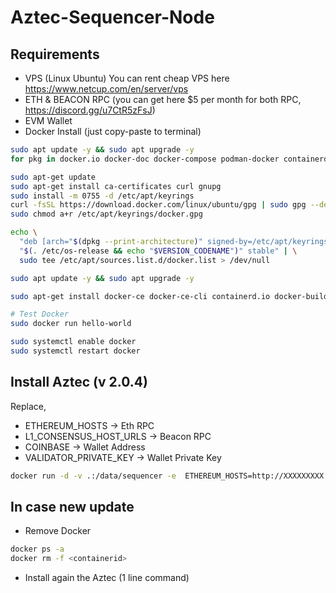 # Aztec-Sequencer-Node
## Requirements
 - VPS (Linux Ubuntu) You can rent cheap VPS here https://www.netcup.com/en/server/vps
 - ETH & BEACON RPC (you can get here $5 per month for both RPC, https://discord.gg/u7CtR5zFsJ)
 - EVM Wallet
 - Docker Install (just copy-paste to terminal)
```bash
sudo apt update -y && sudo apt upgrade -y
for pkg in docker.io docker-doc docker-compose podman-docker containerd runc; do sudo apt-get remove $pkg; done

sudo apt-get update
sudo apt-get install ca-certificates curl gnupg
sudo install -m 0755 -d /etc/apt/keyrings
curl -fsSL https://download.docker.com/linux/ubuntu/gpg | sudo gpg --dearmor -o /etc/apt/keyrings/docker.gpg
sudo chmod a+r /etc/apt/keyrings/docker.gpg

echo \
  "deb [arch="$(dpkg --print-architecture)" signed-by=/etc/apt/keyrings/docker.gpg] https://download.docker.com/linux/ubuntu \
  "$(. /etc/os-release && echo "$VERSION_CODENAME")" stable" | \
  sudo tee /etc/apt/sources.list.d/docker.list > /dev/null

sudo apt update -y && sudo apt upgrade -y

sudo apt-get install docker-ce docker-ce-cli containerd.io docker-buildx-plugin docker-compose-plugin

# Test Docker
sudo docker run hello-world

sudo systemctl enable docker
sudo systemctl restart docker
```
## Install Aztec (v 2.0.4)
Replace,
 - ETHEREUM_HOSTS -> Eth RPC
 - L1_CONSENSUS_HOST_URLS -> Beacon RPC
 - COINBASE -> Wallet Address
 - VALIDATOR_PRIVATE_KEY -> Wallet Private Key
```bash
docker run -d -v .:/data/sequencer -e  ETHEREUM_HOSTS=http://XXXXXXXXX -e L1_CONSENSUS_HOST_URLS=http://XXXXXXXXX -e COINBASE=0xXXXXXXXXXXXXXX -e VALIDATOR_PRIVATE_KEY=XXXXXXXXXXXXXXXXXXXXXXXXX -p 8080:8080 -p 40400:40400 -p 40400:40400/udp nodefarmer/aztec:1.6_2.0.4
```
## In case new update
 - Remove Docker
```bash
docker ps -a
docker rm -f <containerid>
```
 - Install again the Aztec (1 line command)
